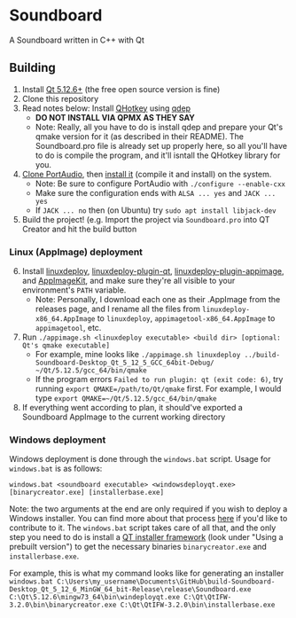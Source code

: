 # Soundboard
A Soundboard written in C++ with Qt

## Building
1. Install [Qt 5.12.6+](https://www.qt.io/download) (the free open source version is fine)
2. Clone this repository
3. Read notes below: Install [QHotkey](https://github.com/Skycoder42/QHotkey) using [qdep](https://github.com/Skycoder42/qdep)
    - **DO NOT INSTALL VIA QPMX AS THEY SAY**
    - Note: Really, all you have to do is install qdep and prepare your Qt's qmake version for it (as described in their README). The Soundboard.pro file is already set up properly here, so all you'll have to do is compile the program, and it'll isntall the QHotkey library for you.
4. [Clone PortAudio](http://www.portaudio.com/usinggit.html),  then [install it](http://portaudio.com/docs/v19-doxydocs/tutorial_start.html) (compile it and install) on the system.
    - Note: Be sure to configure PortAudio with `./configure --enable-cxx`
    - Make sure the configuration ends with `ALSA ... yes` and `JACK ... yes`
    - If `JACK ... no` then (on Ubuntu) try `sudo apt install libjack-dev`
5. Build the project! (e.g. Import the project via `Soundboard.pro` into QT Creator and hit the build button

### Linux (AppImage) deployment

6. Install [linuxdeploy](https://github.com/linuxdeploy/linuxdeploy), [linuxdeploy-plugin-qt](https://github.com/linuxdeploy/linuxdeploy-plugin-qt), [linuxdeploy-plugin-appimage](https://github.com/linuxdeploy/linuxdeploy-plugin-appimage), and [AppImageKit](https://github.com/AppImage/AppImageKit), and make sure they're all visible to your environment's `PATH` variable.
    - Note: Personally, I download each one as their .AppImage from the releases page, and I rename all the files from `linuxdeploy-x86_64.AppImage` to `linuxdeploy`, `appimagetool-x86_64.AppImage` to `appimagetool`, etc.
7. Run `./appimage.sh <linuxdeploy executable> <build dir> [optional: Qt's qmake executable]`
    - For example, mine looks like `./appimage.sh linuxdeploy ../build-Soundboard-Desktop_Qt_5_12_5_GCC_64bit-Debug/ ~/Qt/5.12.5/gcc_64/bin/qmake`
    - If the program errors `Failed to run plugin: qt (exit code: 6)`, try running `export QMAKE=/path/to/Qt/qmake` first. For example, I would type `export QMAKE=~/Qt/5.12.5/gcc_64/bin/qmake`
8. If everything went according to plan, it should've exported a Soundboard AppImage to the current working directory

### Windows deployment

Windows deployment is done through the `windows.bat` script. Usage for `windows.bat` is as follows:

`windows.bat <soundboard executable> <windowsdeployqt.exe> [binarycreator.exe] [installerbase.exe]`

Note: the two arguments at the end are only required if you wish to deploy a Windows installer. You can find more about that process [here](https://doc.qt.io/qtinstallerframework/ifw-creating-installers.html) if you'd like to contribute to it. The `windows.bat` script takes care of all that, and the only step you need to do is install a [QT installer framework](https://wiki.qt.io/Qt-Installer-Framework) (look under "Using a prebuilt version") to get the necessary binaries `binarycreator.exe` and `installerbase.exe`.

For example, this is what my command looks like for generating an installer `windows.bat C:\Users\my_username\Documents\GitHub\build-Soundboard-Desktop_Qt_5_12_6_MinGW_64_bit-Release\release\Soundboard.exe C:\Qt\5.12.6\mingw73_64\bin\windeployqt.exe C:\Qt\QtIFW-3.2.0\bin\binarycreator.exe C:\Qt\QtIFW-3.2.0\bin\installerbase.exe`


